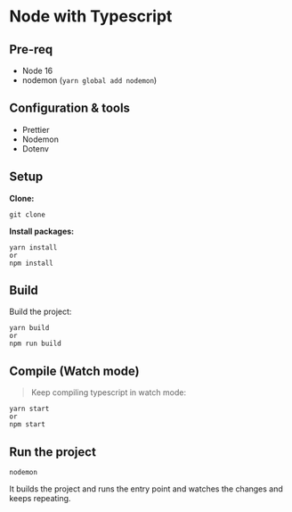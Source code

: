 # Node with Typescript

## Pre-req
- Node 16 
- nodemon (`yarn global add nodemon`)

## Configuration & tools
- Prettier
- Nodemon
- Dotenv

## Setup
**Clone:**
```
git clone 
```
**Install packages:**
```
yarn install 
or 
npm install
```

## Build
Build the project:
```
yarn build
or
npm run build
```

## Compile (Watch mode)
> Keep compiling typescript in watch mode:
```
yarn start
or
npm start
```

## Run the project
```
nodemon
```
It builds the project and runs the entry point and watches the changes and keeps repeating.




